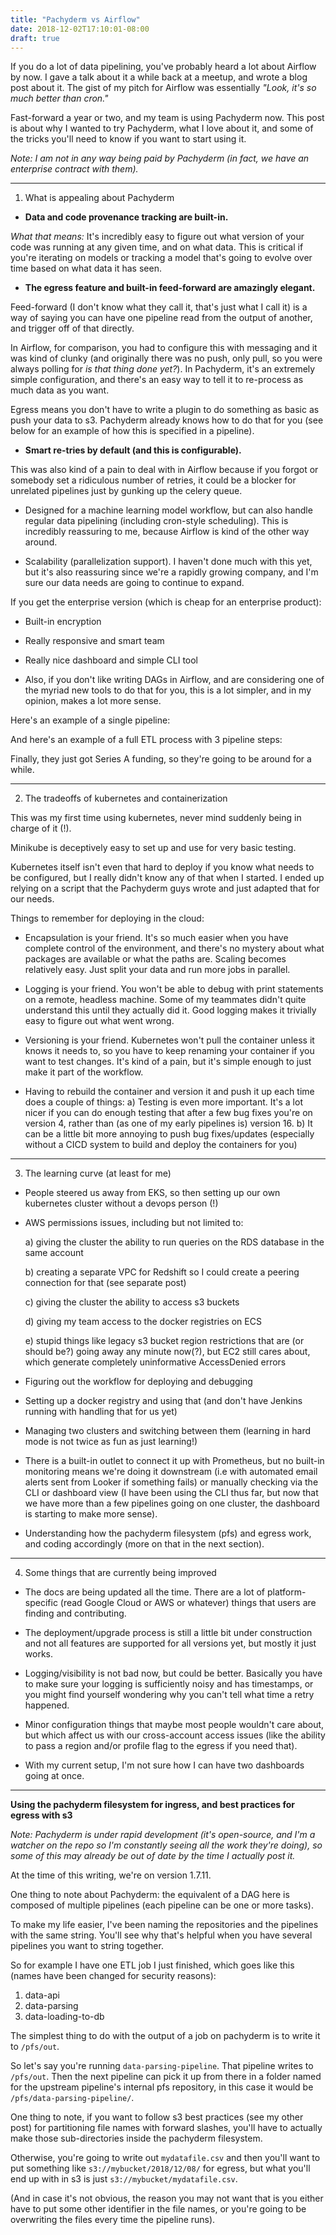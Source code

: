 ```yaml
---
title: "Pachyderm vs Airflow"
date: 2018-12-02T17:10:01-08:00
draft: true
---
```

If you do a lot of data pipelining, you've probably heard a lot about Airflow by now. I gave a talk
about it a while back at a meetup, and wrote a blog post about it. The gist of my pitch for Airflow
was essentially *"Look, it's so much better than cron."*

Fast-forward a year or two, and my team is using Pachyderm now. This post is about why I wanted to try Pachyderm, 
what I love about it, and some of the tricks you'll need to know if you want to start using it. 

*Note: I am not in any way being paid by Pachyderm (in fact, we have an enterprise contract with them).* 

----
1. What is appealing about Pachyderm


- **Data and code provenance tracking are built-in.** 

*What that means:* It's incredibly easy to figure out what version
 of your code was running at any given time, and on what data. This is critical if you're iterating on models or tracking
 a model that's going to evolve over time based on what data it has seen.

- **The egress feature and built-in feed-forward are amazingly elegant.**  

Feed-forward (I don't know what they call it, that's just what I call it) is a way of saying 
you can have one pipeline read from the output of another, and trigger off of that directly. 

In Airflow, for comparison, you had to configure this with messaging and it was kind of clunky 
(and originally there was no push, only pull, so you were always polling for *is that thing done yet?*). 
In Pachyderm, it's an extremely simple configuration, and there's an easy way to tell it to re-process as much data as you want.

Egress means you don't have to write a plugin to do something as basic as push your data to s3. Pachyderm already
knows how to do that for you (see below for an example of how this is specified in a pipeline). 

- **Smart re-tries by default (and this is configurable).** 

This was also kind of a pain to deal with in Airflow because 
if you forgot or somebody set a ridiculous number of retries, it could be a blocker for unrelated pipelines just by 
gunking up the celery queue. 

- Designed for a machine learning model workflow, but can also handle regular data pipelining
(including cron-style scheduling). This is incredibly reassuring to me, because Airflow is kind of the other way around.

- Scalability (parallelization support). I haven't done much with this yet, but it's also reassuring since we're a rapidly
growing company, and I'm sure our data needs are going to continue to expand. 

If you get the enterprise version (which is cheap for an enterprise product):
- Built-in encryption
- Really responsive and smart team
- Really nice dashboard and simple CLI tool

- Also, if you don't like writing DAGs in Airflow, and are considering one of the myriad new tools <links here> 
to do that for you, this is a lot simpler, and in my opinion, makes a lot more sense. 

Here's an example of a single pipeline:

And here's an example of a full ETL process with 3 pipeline steps:

Finally, they just got Series A funding, so they're going to be around for a while. 

---
2. The tradeoffs of kubernetes and containerization

This was my first time using kubernetes, never mind suddenly being in charge of it (!). 

Minikube is deceptively easy to set up and use for very basic testing. 

Kubernetes itself
isn't even that hard to deploy if you know what needs to be configured, but I really didn't
know any of that when I started. I ended up relying on a script
that the Pachyderm guys wrote and just adapted that for our needs. 

Things to remember for deploying in the cloud:
- Encapsulation is your friend. It's so much easier when you have complete control of the environment, and there's no mystery 
about what packages are available or what the paths are. Scaling becomes relatively easy. Just split your data and run
more jobs in parallel. 

- Logging is your friend. You won't be able to debug with print statements on a remote, headless machine. Some of my 
teammates didn't quite understand this until they actually did it. Good logging makes it trivially easy to figure out what went wrong.

- Versioning is your friend. Kubernetes won't pull the container unless it knows it needs to, so you have to keep renaming your container
if you want to test changes. It's kind of a pain, but it's simple enough to just make it part of the workflow. 

- Having to rebuild the container and version it and push it up each time does a couple of things:
a) Testing is even more important. It's a lot nicer if you can do enough testing that after a few bug fixes you're on version 4, rather than
(as one of my early pipelines is) version 16. 
b) It can be a little bit more annoying to push bug fixes/updates (especially without a CICD system
to build and deploy the containers for you)

____

3. The learning curve (at least for me)

- People steered us away from EKS, so then setting up our own kubernetes cluster without a 
devops person (!)
- AWS permissions issues, including but not limited to:

    a) giving the cluster the ability to run queries on the RDS database in the same account
    
    b) creating a separate VPC for Redshift so I could create a peering connection for that (see separate post)
    
    c) giving the cluster the ability to access s3 buckets
    
    d) giving my team access to the docker registries on ECS
    
    e) stupid things like legacy s3 bucket region restrictions that are (or should be?)
    going away any minute now(?), but EC2 still cares about, which generate completely
    uninformative AccessDenied errors
   
- Figuring out the workflow for deploying and debugging 
- Setting up a docker registry and using that (and don't have Jenkins running with handling that for us yet)
- Managing two clusters and switching between them (learning in hard mode is not twice as fun as just learning!)
- There is a built-in outlet to connect it up with Prometheus, but no built-in monitoring means we're doing it downstream
(i.e with automated email alerts sent from Looker if something fails) or manually checking via the
CLI or dashboard view (I have been using the CLI thus far, but now that we have more than a few pipelines 
going on one cluster, the dashboard is starting to make more sense).

- Understanding how the pachyderm filesystem (pfs) and egress work, and coding accordingly (more on that in the next section).
____

4. Some things that are currently being improved

- The docs are being updated all the time. There are a lot of platform-specific (read
Google Cloud or AWS or whatever) things that users are finding and contributing. 

- The deployment/upgrade process is still a little bit under construction and not
all features are supported for all versions yet, but mostly it just works.

- Logging/visibility is not bad now, but could be better. Basically you have to make sure your logging is sufficiently noisy and has
timestamps, or you might find yourself wondering why you can't tell what time a retry happened. 

- Minor configuration things that maybe most people wouldn't care about, but which affect us
with our cross-account access issues (like the ability to pass a region and/or profile flag to the egress 
if you need that). 

- With my current setup, I'm not sure how I can have two dashboards going at once. 
____

**Using the pachyderm filesystem for ingress, and best practices for egress with s3**

*Note: Pachyderm is under rapid development (it's open-source, and I'm a watcher on the repo so I'm constantly seeing all the work they're 
doing), so some of this may already be out of date by the time I actually post it.*
 
At the time of this writing, we're on version 1.7.11. 

One thing to note about Pachyderm: the equivalent of a DAG here is composed of multiple pipelines (each pipeline can be one
or more tasks). 

To make my life easier, I've been naming the repositories and the pipelines
with the same string. You'll see why that's helpful when you have several pipelines you want to string together. 

So for example I have one ETL job I just finished, which goes like this (names have been changed for security reasons):
1. data-api
2. data-parsing
3. data-loading-to-db

The simplest thing to do with the output of a job on pachyderm
is to write it to `/pfs/out`. 

So let's say you're running `data-parsing-pipeline`. That pipeline writes to `/pfs/out`. 
Then the next pipeline can pick it up from there in a folder named for the upstream pipeline's internal pfs repository, in this case
it would be `/pfs/data-parsing-pipeline/`.  

One thing to note, if you want to follow s3 best practices (see my other
post) for partitioning file names with forward slashes, you'll have to actually make those sub-directories inside the 
pachyderm filesystem. 

Otherwise, you're going to write out `mydatafile.csv` and then you'll want to put something like 
`s3://mybucket/2018/12/08/` for egress, but what you'll end up with in s3 is just `s3://mybucket/mydatafile.csv`. 

(And in case
it's not obvious, the reason you may not want that is you either have to put some other identifier in the file names, or you're going to be 
overwriting the files every time the pipeline runs).

